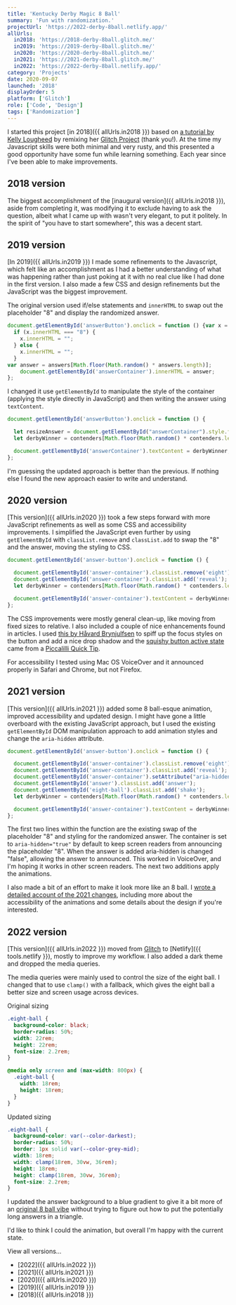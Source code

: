 ```yaml
---
title: 'Kentucky Derby Magic 8 Ball'
summary: 'Fun with randomization.'
projectUrl: 'https://2022-derby-8ball.netlify.app/'
allUrls:
  in2018: 'https://2018-derby-8ball.glitch.me/'
  in2019: 'https://2019-derby-8ball.glitch.me/'
  in2020: 'https://2020-derby-8ball.glitch.me/'
  in2021: 'https://2021-derby-8ball.glitch.me/'
  in2022: 'https://2022-derby-8ball.netlify.app/'
category: 'Projects'
date: 2020-09-07
launched: '2018'
displayOrder: 5
platform: ['Glitch']
role: ['Code', 'Design']
tags: ['Randomization']
---
```

I started this project [in 2018]({{ allUrls.in2018 }}) based on [a tutorial by Kelly Lougheed](https://medium.com/@kellylougheed/javascript-magic-8-ball-with-basic-dom-manipulation-1636b83c3c26) by remixing her [Glitch Project](https://glitch.com/~8ball-starter) (thank you!). At the time my Javascript skills were both minimal and very rusty, and this presented a good opportunity have some fun while learning something. Each year since I've been able to make improvements.

## 2018 version
The biggest accomplishment of the [inaugural version]({{ allUrls.in2018 }}), aside from completing it, was modifying it to exclude having to ask the question, albeit what I came up with wasn't very elegant, to put it politely. In the spirit of "you have to start somewhere", this was a decent start.

## 2019 version
[In 2019]({{ allUrls.in2019 }}) I made some refinements to the Javascript, which felt like an accomplishment as I had a better understanding of what was happening rather than just poking at it with no real clue like I had done in the first version. I also made a few CSS and design refinements but the JavaScript was the biggest improvement.

The original version used if/else statements and <code>innerHTML</code> to swap out the placeholder "8" and display the randomized answer.

```js
document.getElementById('answerButton').onclick = function () {var x = document.getElementById("eight");
  if (x.innerHTML === "8") {
    x.innerHTML = "";
  } else {
    x.innerHTML = "";
  }
var answer = answers[Math.floor(Math.random() * answers.length)];
    document.getElementById('answerContainer').innerHTML = answer;
};
```
I changed it use <code>getElementById</code> to manipulate the style of the container (applying the style directly in JavaScript) and then writing the answer using <code>textContent</code>.

```js
document.getElementById('answerButton').onclick = function () {

  let resizeAnswer = document.getElementById("answerContainer").style.fontSize = '2rem';
  let derbyWinner = contenders[Math.floor(Math.random() * contenders.length)];

  document.getElementById('answerContainer').textContent = derbyWinner;
};
```

I'm guessing the updated approach is better than the previous. If nothing else I found the new approach easier to write and understand.

## 2020 version
[This version]({{ allUrls.in2020 }}) took a few steps forward with more JavaScript refinements as well as some CSS and accessibility improvements. I simplified the JavaScript even further by using <code>getElementById</code> with <code>classList.remove</code> and <code>classList.add</code> to swap the "8" and the answer, moving the styling to CSS.

```js
document.getElementById('answer-button').onclick = function () {

  document.getElementById('answer-container').classList.remove('eight');
  document.getElementById('answer-container').classList.add('reveal');
  let derbyWinner = contenders[Math.floor(Math.random() * contenders.length)];

  document.getElementById('answer-container').textContent = derbyWinner;
};
```

The CSS improvements were mostly general clean-up, like moving from fixed sizes to relative. I also included a couple of nice enhancements found in articles. I used [this by Håvard Brynjulfsen](https://uxdesign.cc/create-better-accessible-focus-effects-75a3de27b8ba) to spiff up the focus styles on the button and add a nice drop shadow and the [squishy button active state](https://piccalil.li/quick-tip/squishy-button) came from a [Piccalilli Quick Tip](https://piccalil.li/quick-tips/).

For accessibility I tested using Mac OS VoiceOver and it announced properly in Safari and Chrome, but not Firefox.

## 2021 version
[This version]({{ allUrls.in2021 }}) added some 8 ball-esque animation, improved accessibility and updated design. I might have gone a little overboard with the existing JavaScript approach, but I used the existing <code>getElementById</code> DOM manipulation approach to add animation styles and change the <code>aria-hidden</code> attribute.

```js
document.getElementById('answer-button').onclick = function () {

  document.getElementById('answer-container').classList.remove('eight');
  document.getElementById('answer-container').classList.add('reveal');
  document.getElementById('answer-container').setAttribute("aria-hidden", false); // remove aria-hidden attribute so the answer is read
  document.getElementById('answer').classList.add('answer');
  document.getElementById('eight-ball').classList.add('shake');
  let derbyWinner = contenders[Math.floor(Math.random() * contenders.length)];

  document.getElementById('answer-container').textContent = derbyWinner;
};
```

The first two lines within the function are the existing swap of the placeholder "8" and styling for the randomized answer. The container is set to <code>aria-hidden="true"</code> by default to keep screen readers from announcing the placeholder "8". When the answer is added aria-hidden is changed "false", allowing the answer to announced. This worked in VoiceOver, and I'm hoping it works in other screen readers. The next two additions apply the animations.

I also made a bit of an effort to make it look more like an 8 ball. I [wrote a detailed account of the 2021 changes](/notes/annual-kentucky-derby-8-ball/), including more about the accessibility of the animations and some details about the design if you're interested.

## 2022 version
[This version]({{ allUrls.in2022 }}) moved from [Glitch](https://glitch.com) to [Netlify]({{ tools.netlify }}), mostly to improve my workflow. I also added a dark theme and dropped the media queries.

The media queries were mainly used to control the size of the eight ball. I changed that to use `clamp()` with a fallback, which gives the eight ball a better size and screen usage across devices.

Original sizing
```css
.eight-ball {
  background-color: black;
  border-radius: 50%;
  width: 22rem;
  height: 22rem;
  font-size: 2.2rem;
}

@media only screen and (max-width: 800px) {
  .eight-ball {
    width: 18rem;
    height: 18rem;
  }
}
```

Updated sizing
```css
.eight-ball {
  background-color: var(--color-darkest);
  border-radius: 50%;
  border: 1px solid var(--color-grey-mid);
  width: 18rem;
  width: clamp(18rem, 30vw, 36rem);
  height: 18rem;
  height: clamp(18rem, 30vw, 36rem);
  font-size: 2.2rem;
}
```

I updated the answer background to a blue gradient to give it a bit more of an [original 8 ball vibe](https://futureofworking.com/wp-content/uploads/2016/12/20-Funny-Magic-8-Ball-Sayings.jpg) without trying to figure out how to put the potentially long answers in a triangle.

I'd like to think I could the animation, but overall I'm happy with the current state.


View all versions...
* [2022]({{ allUrls.in2022 }})
* [2021]({{ allUrls.in2021 }})
* [2020]({{ allUrls.in2020 }})
* [2019]({{ allUrls.in2019 }})
* [2018]({{ allUrls.in2018 }})
